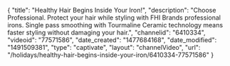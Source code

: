 {
    "title": "Healthy Hair Begins Inside Your Iron!",
    "description": "Choose Professional. Protect your hair while styling with FHI Brands professional irons. Single pass smoothing with Tourmaline Ceramic technology means faster styling without damaging your hair.",
    "channelid": "6410334",
    "videoid": "77571586",
    "date_created": "1477684168",
    "date_modified": "1491509381",
    "type": "captivate",
    "layout": "channelVideo",
    "url": "\/holidays\/healthy-hair-begins-inside-your-iron\/6410334-77571586"
}